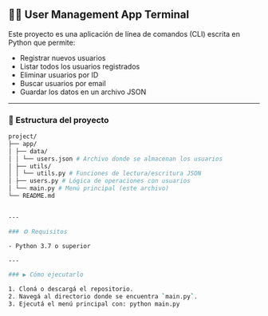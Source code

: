 ## 🧑‍💻 User Management App Terminal

Este proyecto es una aplicación de línea de comandos (CLI) escrita en Python que permite:

- Registrar nuevos usuarios  
- Listar todos los usuarios registrados  
- Eliminar usuarios por ID  
- Buscar usuarios por email  
- Guardar los datos en un archivo JSON

---

### 📁 Estructura del proyecto

```bash
project/
├── app/
│ ├── data/
│ │ └── users.json # Archivo donde se almacenan los usuarios
│ ├── utils/
│ │ └── utils.py # Funciones de lectura/escritura JSON
│ ├── users.py # Lógica de operaciones con usuarios
│ └── main.py # Menú principal (este archivo)
└── README.md


---

### ⚙️ Requisitos

- Python 3.7 o superior

---

### ▶️ Cómo ejecutarlo

1. Cloná o descargá el repositorio.  
2. Navegá al directorio donde se encuentra `main.py`.  
3. Ejecutá el menú principal con: python main.py
